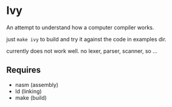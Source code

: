 # Ivy
An attempt to understand how a computer compiler works.

just `make ivy` to build and try it against the code in examples dir.

currently does not work well. no lexer, parser, scanner, so ...


## Requires
- nasm (assembly)
- ld (linking)
- make (build)
